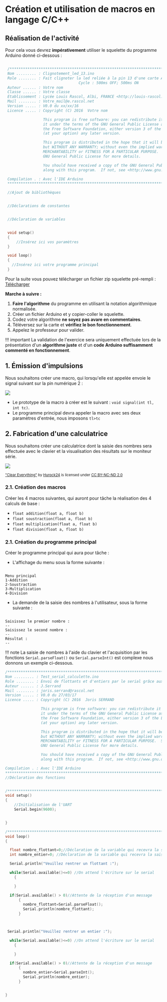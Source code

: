 # Création et utilisation de macros en langage C/C++

## Réalisation de l'activité

Pour cela vous devrez **impérativement** utiliser le squelette du programme Arduino donné ci-dessous :

``` c++

 /**************************************************************************************************
 Nom ......... : Clignotement_led_13.ino
 Role ........ : Fait clignoter la led reliée à la pin 13 d'une carte Arduino MEGA
 								 Cycle : 500ms OFF; 500ms ON
 Auteur ...... : Votre nom
 Classe ...... : Votre classe
 Etablissement : Lycée Louis Rascol, Albi, FRANCE <http://louis-rascol.entmip.fr/>
 Mail ........ : Votre_mail@e.rascol.net
 Version ..... : V0.0 du xx/xx/16
 Licence ..... : Copyright (C) 2016  Votre nom

                 This program is free software: you can redistribute it and/or modify
                 it under the terms of the GNU General Public License as published by
                 the Free Software Foundation, either version 3 of the License, or
                 (at your option) any later version.

                 This program is distributed in the hope that it will be useful,
                 but WITHOUT ANY WARRANTY; without even the implied warranty of
                 MERCHANTABILITY or FITNESS FOR A PARTICULAR PURPOSE.  See the
                 GNU General Public License for more details.

                 You should have received a copy of the GNU General Public License
                 along with this program.  If not, see <http://www.gnu.org/licenses/>

 Compilation . : Avec l'IDE Arduino
 ****************************************************************************************************/

 //Ajout de bibliothèques


 //Déclarations de constantes


 //Déclaration de variables


 void setup()
 {
	 //Insérez ici vos paramètres
 }

 void loop()
 {
   //Insérez ici votre programme principal
 }
```

Pour la suite vous pouvez télécharger un fichier zip squelette pré-rempli : [Télécharger](ressources/Squelette_Arduino_Rascol.zip)

**Marche à suivre :**

1. **Faire l'algorithme** du programme en utilisant la notation algorithmique normalisée.
2. Créer un fichier Arduino et y copier-coller le squelette.
3. Codez votre algorithme **ne soyez pas avare en commentaires**.
4. Téléversez sur la carte et **vérifiez le bon fonctionnement**.
5. Appelez le professeur pour valider.

!!! important
    La validation de l'exercice sera uniquement effectuée lors de la présentation d'un **algorithme juste** et d'un **code Arduino suffisamment commenté en fonctionnement**.


## 1. Émission d'impulsions

Nous souhaitons créer une macro, qui lorsqu'elle est appelée envoie le signal suivant sur la pin numérique 2 :

![](figures/signal_exo1.svg)

* Le prototype de la macro à créer est le suivant : ```void signal(int tl, int tc)```.
* Le programme principal devra appeler la macro avec ses deux paramètres d'entrée, nous imposons ```tl>tc```

## 2. Fabrication d'une calculatrice

Nous souhaitons créer une calculatrice dont la saisie des nombres sera effectuée avec le clavier et la visualisation des résultats sur le moniteur série.

![](figures/calculatrice.jpg)

<small><a href="https://flic.kr/p/6qG5FE">"Clear Everything"</a> by <a href="https://www.flickr.com/photos/hurock24/">Hurock24</a> is licensed under <a href="https://creativecommons.org/licenses/by-nc-nd/2.0/">CC BY-NC-ND 2.0</a></small>

### 2.1.  Création des macros

Créer les 4 macros suivantes, qui auront pour tâche la réalisation des 4 calculs de base :

* ```float addition(float a, float b)```
* ```float soustraction(float a, float b)```
* ```float multiplication(float a, float b)```
* ```float division(float a, float b)```

### 2.1. Création du programme principal

Créer le programme principal qui aura pour tâche :

* L'affichage du menu sous la forme suivante :

```

Menu principal
1-Addition
2-Soustraction
3-Multiplication
4-Division

```
* La demande de la saisie des nombres à l'utilisateur, sous la forme suivante :

```

Saisissez le premier nombre :
--
Saisissez le second nombre :
--
Résultat :
--

```

!!! note
    La saisie de nombres à l'aide du clavier et l'acquisition par les fonctions ```Serial.parseFloat()``` ou ```Serial.parseInt()``` est complexe nous donnons un exemple ci-dessous.

```c++
/***************************************************************************************************
Nom ......... : Test_serial_calculette.ino
Role ........ : Envoi de flottants et d'entiers par le serial grâce aux fonctions parseFloat() et parseInt()
Auteur ...... : J.Serrand
Mail ........ : joris.serrand@rascol.net
Version ..... : V0.0 du 27/03/17
Licence ..... : Copyright (C) 2016  Joris SERRAND

                This program is free software: you can redistribute it and/or modify
                it under the terms of the GNU General Public License as published by
                the Free Software Foundation, either version 3 of the License, or
                (at your option) any later version.

                This program is distributed in the hope that it will be useful,
                but WITHOUT ANY WARRANTY; without even the implied warranty of
                MERCHANTABILITY or FITNESS FOR A PARTICULAR PURPOSE.  See the
                GNU General Public License for more details.

                You should have received a copy of the GNU General Public License
                along with this program.  If not, see <http://www.gnu.org/licenses/>

Compilation . : Avec l'IDE Arduino
***************************************************************************************************/
//Déclaration des fonctions


/**************************************************************************************************/
void setup()
{
    //Initialisation de l'UART
    Serial.begin(9600);


}

/**************************************************************************************************/
void loop()
{

  float nombre_flottant=0;//Déclaration de la variable qui recevra la saisie du flottant sur le moniteur série
  int nombre_entier=0; //Déclaration de la variable qui recevra la saisie de l'entier sur le moniteur série

  Serial.println("Veuillez rentrer un flottant :");

  while(Serial.available()<=0) //On attend l'écriture sur le serial
    {

    }

  if(Serial.available() > 0)//Attente de la réception d'un message
      {
        nombre_flottant=Serial.parseFloat();
        Serial.println(nombre_flottant);
      }



 Serial.println("Veuillez rentrer un entier :");

  while(Serial.available()<=0) //On attend l'écriture sur le serial
    {

    }

  if(Serial.available() > 0)//Attente de la réception d'un message
      {
        nombre_entier=Serial.parseInt();
        Serial.println(nombre_entier);
      }


}

```

